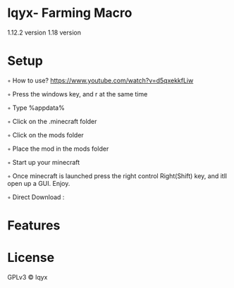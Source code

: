 # lqyx- Farming Macro


1.12.2 version 
1.18 version 

# Setup

◦ How to use? https://www.youtube.com/watch?v=d5qxekkfLiw

◦ Press the windows key, and r at the same time

◦ Type %appdata%

◦ Click on the .minecraft folder

◦ Click on the mods folder

◦ Place the mod in the mods folder

◦ Start up your minecraft

◦ Once minecraft is launched press the right control Right(Shift) key, and itll open up a GUI. Enjoy.

◦ Direct Download :

# Features



# License

GPLv3 © lqyx
